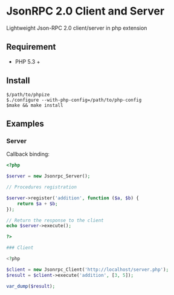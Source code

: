 JsonRPC 2.0 Client and Server
=============================

Lightweight Json-RPC 2.0 client/server in php extension

Requirement
-----------
- PHP 5.3 +

Install
-------
```
$/path/to/phpize
$./configure --with-php-config=/path/to/php-config
$make && make install
```

Examples
--------

### Server
Callback binding:

```php
<?php

$server = new Jsonrpc_Server();

// Procedures registration

$server->register('addition', function ($a, $b) {
    return $a + $b;
});

// Return the response to the client
echo $server->execute();

?>
```

```php
### Client

<?php

$client = new Jsonrpc_Client('http://localhost/server.php');
$result = $client->execute('addition', [3, 5]);

var_dump($result);
```


